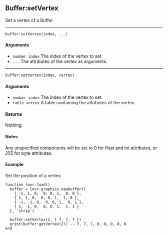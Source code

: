 <!--
category: reference
-->

Buffer:setVertex
---

Set a vertex of a Buffer.

---

    buffer:setVertex(index, ...)

#### Arguments

- `number index` The index of the vertex to set.
- `...` The attributes of the vertex as arguments.

---

    buffer:setVertex(index, vertex)

#### Arguments

- `number index` The index of the vertex to set.
- `table vertex` A table containing the attributes of the vertex.

#### Returns

Nothing

#### Notes

Any unspecified components will be set to 0 for float and int attributes, or 255 for byte
attributes.

#### Example

Set the position of a vertex

    function lovr.load()
      buffer = lovr.graphics.newBuffer({
        { -1, 1, 0,  0, 0, 1,  0, 0 },
        { 1, 1, 0,  0, 0, 1,  1, 0 },
        { -1, -1, 0,  0, 0, 1,  0, 1 },
        { 1, -1, 0,  0, 0, 1,  1, 1 }
      }, 'strip')

      buffer:setVertex(2, { 7, 7, 7 })
      print(buffer:getVertex(2)) -- 7, 7, 7, 0, 0, 0, 0, 0
    end
